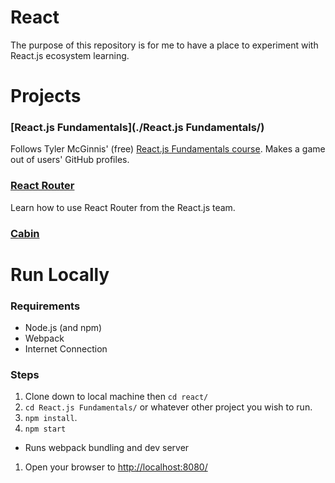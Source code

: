 # React

The purpose of this repository is for me to have a place to experiment with React.js ecosystem learning.

# Projects

### [React.js Fundamentals](./React.js Fundamentals/)

Follows Tyler McGinnis' (free) [React.js Fundamentals course](http://courses.reactjsprogram.com/courses/reactjsfundamentals). Makes a game out of users' GitHub profiles.

### [React Router](./Router/)

Learn how to use React Router from the React.js team.

### [Cabin](./Cabin/)


# Run Locally

### Requirements

- Node.js (and npm)
- Webpack
- Internet Connection

### Steps

1. Clone down to local machine then `cd react/`
1. `cd React.js Fundamentals/` or whatever other project you wish to run.
1. `npm install`.
1. `npm start`
 - Runs webpack bundling and dev server
1. Open your browser to [http://localhost:8080/](http://localhost:8080/)
